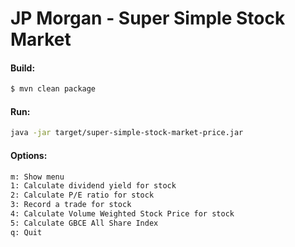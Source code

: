 # JP Morgan - Super Simple Stock Market
#### Build:
```sh
$ mvn clean package
```
#### Run:
```sh
java -jar target/super-simple-stock-market-price.jar
```
#### Options:
```sh
m: Show menu
1: Calculate dividend yield for stock
2: Calculate P/E ratio for stock
3: Record a trade for stock
4: Calculate Volume Weighted Stock Price for stock
5: Calculate GBCE All Share Index
q: Quit
```
